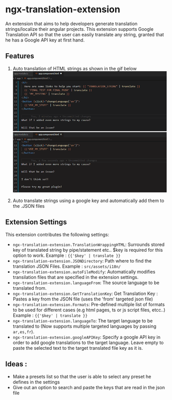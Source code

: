 # ngx-translation-extension

An extension that aims to help developers generate translation strings/localize their angular projects. This extension supports Google Translation API so that the user can easily translate any string, granted that he has a Google API key at first hand.

## Features

1. Auto translation of HTML strings as shown in the gif below
   ![Sample translation for HTML files](https://raw.githubusercontent.com/Surdok/ngx-translation-extension/master/assets/images/sample.gif)
   ![Translating multiple lines of strings using multi cursor](https://raw.githubusercontent.com/Surdok/ngx-translation-extension/master/assets/images/sample2.gif)

2. Auto translate strings using a google key and automatically add them to the .JSON files

## Extension Settings

This extension contributes the following settings:

- `ngx-translation-extension.TranslationWrappingHTML`: Surrounds stored key of translated string by pipe/statement etc.. $key is required for this option to work. Example : `{{'$key' | translate }}`
- `ngx-translation-extension.JSONDirectory`: Path where to find the translation JSON Files. Example : `src/assets/i18n/`
- `ngx-translation-extension.autoFileModify`: Automatically modifies transilation files that are specified in the extension settings.
- `ngx-translation-extension.languageFrom`: The source language to be translated from.
- `ngx-translation-extension.GetTranslationKey`: Get Translation Key : Pastes a key from the JSON file (uses the 'from' targeted json file)
- `ngx-translation-extension.Formats`: Pre-defined multiple list of formats to be used for different cases (e.g html pages, ts or js script files, etcc..) Example : `{{'$key' | translate }}`
- `ngx-translation-extension.languageTo`: The target language to be translated to (Now supports multiple targeted languages by passing `ar,es,fr`).
- `ngx-translation-extension.googleAPIKey`: Specify a google API key in order to add google translations to the target language. Leave empty to paste the selected text to the target translated file key as it is.

## Ideas :

- Make a presets list so that the user is able to select any preset he defines in the settings
- Give out an option to search and paste the keys that are read in the json file

